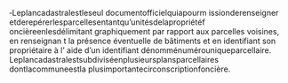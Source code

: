 ‐Leplancadastralestleseul documentofficielquiapourm issionderenseigner etderepérerlesparcellesentantqu’unitésdelapropriétéf oncièreenlesdélimitant graphiquement par rapport aux parcelles voisines, en renseignan t la présence éventuelle de bâtiments et en identifiant son propriétaire à l’ aide d’un identifiant dénomménumérouniqueparcellaire.
Leplancadastralestsubdiviséenplusieursplansparcellaires dontlacommuneestla plusimportantecirconscriptionfoncière.